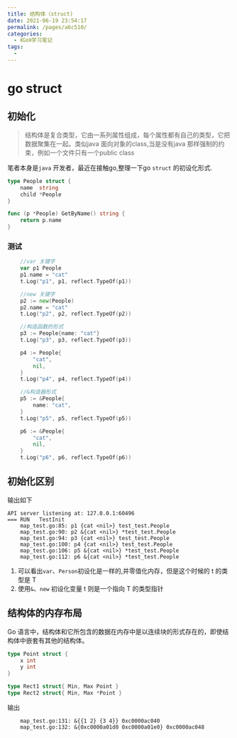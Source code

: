 ```yaml
---
title: 结构体（struct)
date: 2021-06-19 23:54:17
permalink: /pages/a6c510/
categories:
  - 《Go》学习笔记
tags:
  - 
---
```

# go struct 

## 初始化

> 结构体是复合类型，它由一系列属性组成，每个属性都有自己的类型，它把数据聚集在一起。类似java 面向对象的class,当是没有java 那样强制的约束，例如一个文件只有一个public class

笔者本身是`java` 开发者，最近在接触go,整理一下go `struct` 的初设化形式.

```go
type People struct {
	name  string
	child *People
}

func (p *People) GetByName() string {
	return p.name
}
```

### 测试

```go
	//var 关键字
	var p1 People
	p1.name = "cat"
	t.Log("p1", p1, reflect.TypeOf(p1))

	//new 关键字
	p2 := new(People)
	p2.name = "cat"
	t.Log("p2", p2, reflect.TypeOf(p2))

	//构造函数的形式
	p3 := People{name: "cat"}
	t.Log("p3", p3, reflect.TypeOf(p3))

	p4 := People{
		"cat",
		nil,
	}
	t.Log("p4", p4, reflect.TypeOf(p4))

	//&构造器形式
	p5 := &People{
		name: "cat",
	}
	t.Log("p5", p5, reflect.TypeOf(p5))

	p6 := &People{
		"cat",
		nil,
	}
	t.Log("p6", p6, reflect.TypeOf(p6))
```



## 初始化区别

输出如下

```
API server listening at: 127.0.0.1:60496
=== RUN   TestInit
    map_test.go:85: p1 {cat <nil>} test_test.People
    map_test.go:90: p2 &{cat <nil>} *test_test.People
    map_test.go:94: p3 {cat <nil>} test_test.People
    map_test.go:100: p4 {cat <nil>} test_test.People
    map_test.go:106: p5 &{cat <nil>} *test_test.People
    map_test.go:112: p6 &{cat <nil>} *test_test.People
```

1. 可以看出`var`、`Person`初设化是一样的,并零值化内存，但是这个时候的 t 的类型是 T
2. 使用`&`、`new` 初设化变量 t 则是一个指向 T 的类型指针

## 结构体的内存布局

Go 语言中，结构体和它所包含的数据在内存中是以连续块的形式存在的，即使结构体中嵌套有其他的结构体。

```go
type Point struct {
	x int
	y int
}

type Rect1 struct{ Min, Max Point }
type Rect2 struct{ Min, Max *Point }
```

输出

```
    map_test.go:131: &{{1 2} {3 4}} 0xc0000ac040
    map_test.go:132: &{0xc0000a01d0 0xc0000a01e0} 0xc0000ac048
```

